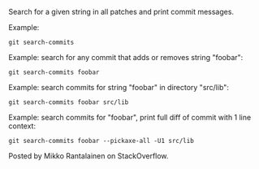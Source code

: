 Search for a given string in all patches and print commit messages.

Example:

```shell
git search-commits
```

Example: search for any commit that adds or removes string "foobar":

```shell
git search-commits foobar
```

Example: search commits for string "foobar" in directory "src/lib":

```shell
git search-commits foobar src/lib
```

Example: search commits for "foobar", print full diff of commit with 1 line context:

```shell
git search-commits foobar --pickaxe-all -U1 src/lib
```

Posted by Mikko Rantalainen on StackOverflow.
